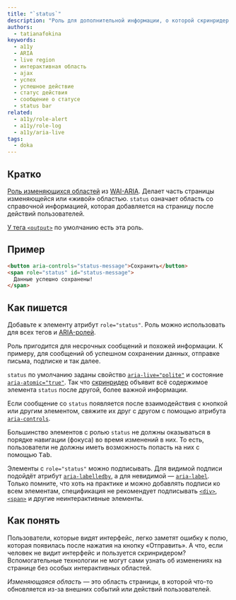 ```yaml
---
title: "`status`"
description: "Роль для дополнительной информации, о которой скринридер расскажет пользователям не сразу."
authors:
  - tatianafokina
keywords:
  - a11y
  - ARIA
  - live region
  - интерактивная область
  - ajax
  - успех
  - успешное действие
  - статус действия
  - сообщение о статусе
  - status bar
related:
  - a11y/role-alert
  - a11y/role-log
  - a11y/aria-live
tags:
  - doka
---
```


## Кратко

[Роль изменяющихся областей](/a11y/aria-roles/#roli-izmenyayushchihsya-oblastey) из [WAI-ARIA](/a11y/aria-intro/#specifikaciya). Делает часть страницы изменяющейся или «живой» областью. `status` означает область со справочной информацией, которая добавляется на страницу после действий пользователей.

[У тега `<output>`](/html/output/) по умолчанию есть эта роль.

## Пример

```html
<button aria-controls="status-message">Сохранить</button>
<span role="status" id="status-message">
  Данные успешно сохранены!
</span>
```

## Как пишется

Добавьте к элементу атрибут `role="status"`. Роль можно использовать для всех тегов и [ARIA-ролей](/a11y/aria-roles/).

Роль пригодится для несрочных сообщений и похожей информации. К примеру, для сообщений об успешном сохранении данных, отправке письма, подписке и так далее.

`status` по умолчанию заданы свойство [`aria-live="polite"`](/a11y/aria-live/) и состояние [`aria-atomic="true"`](/a11y/aria-atomic/). Так что [скринридер](/a11y/screenreaders/) объявит всё содержимое элемента `status` после другой, более важной информации.

Если сообщение со `status` появляется после взаимодействия с кнопкой или другим элементом, свяжите их друг с другом с помощью атрибута [`aria-controls`](/a11y/aria-controls/).

Большинство элементов с ролью `status` не должны оказываться в порядке навигации (фокуса) во время изменений в них. То есть, пользователи не должны иметь возможность попасть на них с помощью <kbd>Tab</kbd>.

Элементы с `role="status"` можно подписывать. Для видимой подписи подойдёт атрибут [`aria-labelledby`](/a11y/aria-labelledby/), а для невидимой — [`aria-label`](/a11y/aria-label/). Только помните, что хоть на практике и можно добавлять подписи ко всем элементам, спецификация не рекомендует подписывать [`<div>`](/html/div/), [`<span>`](/html/span/) и другие неинтерактивные элементы.

## Как понять

Пользователи, которые видят интерфейс, легко заметят ошибку к полю, которая появилась после нажатия на кнопку «Отправить». А что, если человек не видит интерфейс и пользуется скринридером? Вспомогательные технологии не могут сами узнать об изменениях на странице без особых интерактивных областей.

_Изменяющаяся область_ — это область страницы, в которой что-то обновляется из-за внешних событий или действий пользователей.
